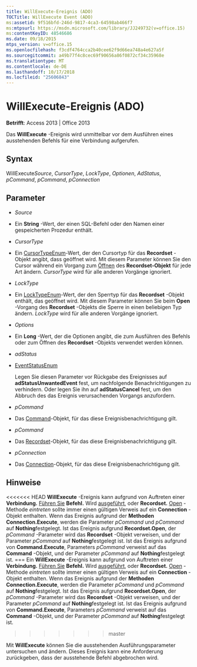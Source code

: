 ```yaml
---
title: WillExecute-Ereignis (ADO)
TOCTitle: WillExecute Event (ADO)
ms:assetid: 9f516bfd-246d-9817-4ca3-64598ab466f7
ms:mtpsurl: https://msdn.microsoft.com/library/JJ249732(v=office.15)
ms:contentKeyID: 48546686
ms.date: 09/18/2015
mtps_version: v=office.15
ms.openlocfilehash: f3cdf4764cca2b40cee62f9d66ea748a4e627a5f
ms.sourcegitcommit: a49b77f4c8cec69f90656a86f0872cf34c35968e
ms.translationtype: MT
ms.contentlocale: de-DE
ms.lasthandoff: 10/17/2018
ms.locfileid: "25606843"
---
```

# <a name="willexecute-event-ado"></a>WillExecute-Ereignis (ADO)


**Betrifft**: Access 2013 | Office 2013


Das **WillExecute** -Ereignis wird unmittelbar vor dem Ausführen eines ausstehenden Befehls für eine Verbindung aufgerufen.

## <a name="syntax"></a>Syntax

WillExecute*Source*, *CursorType*, *LockType*, *Optionen*, *AdStatus*, *pCommand*, *pCommand*, *pConnection*

## <a name="parameters"></a>Parameter

  - *Source*

  - Ein **String** -Wert, der einen SQL-Befehl oder den Namen einer gespeicherten Prozedur enthält.

  - *CursorType*

  - Ein [CursorTypeEnum](cursortypeenum.md)-Wert, der den Cursortyp für das **Recordset** -Objekt angibt, dass geöffnet wird. Mit diesem Parameter können Sie den Cursor während ein Vorgang zum [Öffnen](open-method-ado-recordset.md) des **Recordset-Objekt** für jede Art ändern. *CursorType* wird für alle anderen Vorgänge ignoriert.

  - *LockType*

  - Ein [LockTypeEnum](locktypeenum.md)-Wert, der den Sperrtyp für das **Recordset** -Objekt enthält, das geöffnet wird. Mit diesem Parameter können Sie beim **Open** -Vorgang des **Recordset** -Objekts die Sperre in einen beliebigen Typ ändern. *LockType* wird für alle anderen Vorgänge ignoriert.

  - *Options*

  - Ein **Long** -Wert, der die Optionen angibt, die zum Ausführen des Befehls oder zum Öffnen des **Recordset** -Objekts verwendet werden können.

  - *adStatus*

  - [EventStatusEnum](eventstatusenum.md)
    
    Legen Sie diesen Parameter vor Rückgabe des Ereignisses auf **adStatusUnwantedEvent** fest, um nachfolgende Benachrichtigungen zu verhindern. Oder legen Sie ihn auf **adStatusCancel** fest, um den Abbruch des das Ereignis verursachenden Vorgangs anzufordern.

  - *pCommand*

  - Das [Command](command-object-ado.md)-Objekt, für das diese Ereignisbenachrichtigung gilt.

  - *pCommand*

  - Das [Recordset](recordset-object-ado.md)-Objekt, für das diese Ereignisbenachrichtigung gilt.

  - *pConnection*

  - Das [Connection](connection-object-ado.md)-Objekt, für das diese Ereignisbenachrichtigung gilt.

## <a name="remarks"></a>Hinweise

<<<<<<< HEAD **WillExecute** -Ereignis kann aufgrund von Auftreten einer **Verbindung.** [Führen Sie](https://msdn.microsoft.com/library/jj249832\(v=office.15\)) **Befehl.** Wird [ausgeführt](https://msdn.microsoft.com/library/jj248785\(v=office.15\)), oder **Recordset.** [Open](open-method-ado-recordset.md) -Methode *eintreten* sollte immer einen gültigen Verweis auf ein **Connection** -Objekt enthalten. Wenn das Ereignis aufgrund der **Methoden Connection.Execute**, werden die Parameter *pCommand* und *pCommand* auf **Nothing**festgelegt. Ist das Ereignis aufgrund **Recordset.Open**, der *pCommand* -Parameter wird das **Recordset** -Objekt verweisen, und der Parameter *pCommand* auf **Nothing**festgelegt ist. Ist das Ereignis aufgrund von **Command.Execute**, Parameters *pCommand* verweist auf das **Command** -Objekt, und der Parameter *pCommand* auf **Nothing**festgelegt ist.
=== Ein **WillExecute** -Ereignis kann aufgrund von Auftreten einer **Verbindung.** [Führen Sie](https://docs.microsoft.com/office/vba/access/concepts/miscellaneous/execute-method-ado-connection) **Befehl.** Wird [ausgeführt](https://docs.microsoft.com/office/vba/access/concepts/miscellaneous/execute-method-ado-command), oder **Recordset.** [Open](open-method-ado-recordset.md) -Methode *eintreten* sollte immer einen gültigen Verweis auf ein **Connection** -Objekt enthalten. Wenn das Ereignis aufgrund der **Methoden Connection.Execute**, werden die Parameter *pCommand* und *pCommand* auf **Nothing**festgelegt. Ist das Ereignis aufgrund **Recordset.Open**, der *pCommand* -Parameter wird das **Recordset** -Objekt verweisen, und der Parameter *pCommand* auf **Nothing**festgelegt ist. Ist das Ereignis aufgrund von **Command.Execute**, Parameters *pCommand* verweist auf das **Command** -Objekt, und der Parameter *pCommand* auf **Nothing**festgelegt ist.
>>>>>>> master

Mit **WillExecute** können Sie die ausstehenden Ausführungsparameter untersuchen und ändern. Dieses Ereignis kann eine Anforderung zurückgeben, dass der ausstehende Befehl abgebrochen wird.

